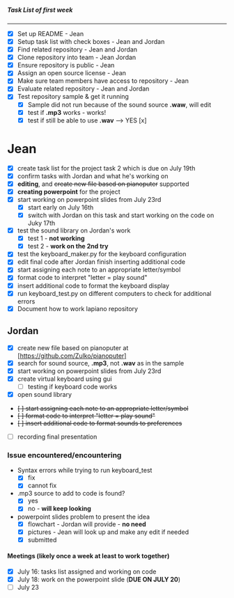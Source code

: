 ##### Task List of first week
___

- [x] Set up README - Jean
- [x] Setup task list with check boxes - Jean and Jordan 
- [x] Find related repository - Jean and Jordan
- [x] Clone repository into team - Jean Jordan
- [x] Ensure repository is public - Jean
- [x] Assign an open source license - Jean
- [x] Make sure team members have access to repository - Jean
- [x] Evaluate related repository - Jean and Jordan
- [x] Test repository sample & get it running
   - [x] Sample did not run because of the sound source **.waw**, will edit
   - [x] test if **.mp3** works - works!
   - [x] test if still be able to use **.wav** --> YES [x]

# Jean
- [x] create task list for the project task 2 which is due on July 19th
- [x] confirm tasks with Jordan and what he's working on
- [x] **editing**, and <del>create new file based on pianoputer</del> supported
- [x] **creating powerpoint** for the project
- [x] start working on powerpoint slides from July 23rd
    -[x] start early on July 16th
    - [x] switch with Jordan on this task and start working on the code on Juky 17th
- [x] test the sound library on Jordan's work
    -[x] test 1 - **not working**
    -[x] test 2 - **work on the 2nd try**
- [x] test the keyboard_maker.py for the keyboard configuration
- [x] edit final code after Jordan finish inserting additional code
- [x] start assigning each note to an appropriate letter/symbol
- [x] format code to interpret "letter = play sound"
- [x] insert additional code to format the keyboard display
- [x] run keyboard_test.py on different computers to check for additional errors
- [x] Document how to work lapiano repository 

## Jordan
- [x] create new file based on pianoputer at [https://github.com/Zulko/pianoputer]
- [x] search for sound source, **.mp3**, not **.wav** as in the sample
- [x] start working on powerpoint slides from July 23rd
- [x] create virtual keyboard using gui
    - [ ] testing if keyboard code works
- [x] open sound library 
- <del>[ ] start assigning each note to an appropriate letter/symbol</del>
- <del>[ ] format code to interpret "letter = play sound"</del>
- <del>[ ] insert additional code to format sounds to preferences</del>
- [ ] recording final presentation
### Issue encountered/encountering 
- Syntax errors while trying to run keyboard_test
    - [x] fix 
    - [x] cannot fix
- .mp3 source to add to code is found?
    - [x] yes
    - [x] no -  **will keep looking**
- powerpoint slides problem to present the idea
    - [x] flowchart - Jordan will provide - **no need**
    - [x] pictures - Jean will look up and make any edit if needed
    - [x] submitted 
#### Meetings (likely once a week at least to work together)
- [x] July 16: tasks list assigned and working on code
- [x] July 18: work on the powerpoint slide (**DUE ON JULY 20**)
- [ ] July 23

